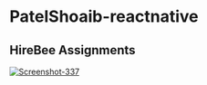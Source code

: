 # PatelShoaib-reactnative
<h2>HireBee Assignments </h2>
<a href="#">
<img src="https://i.ibb.co/fxSmp3S/Screenshot-337.png" alt="Screenshot-337" border="0">
</a>
